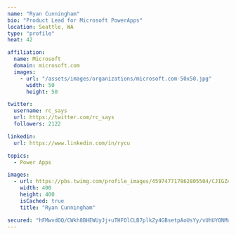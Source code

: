 ```yaml
---
name: "Ryan Cunningham"
bio: "Product Lead for Microsoft PowerApps"
location: Seattle, WA
type: "profile"
heat: 42

affiliation:
  name: Microsoft
  domain: microsoft.com
  images:
    - url: "/assets/images/organizations/microsoft.com-50x50.jpg"
      width: 50
      height: 50

twitter:
  username: rc_says
  url: https://twitter.com/rc_says
  followers: 2122

linkedin:
  url: https://www.linkedin.com/in/rycu

topics:
  - Power Apps

images:
  - url: https://pbs.twimg.com/profile_images/459747717862805504/CJIGZejd_400x400.png
    width: 400
    height: 400
    isCached: true
    title: "Ryan Cunningham"

secured: "hFMwvdOQ/CWkh8BHEWUyJj+uTHFOlCLB7plkZy4GBsetpAoUsYy/vUhUYONMuxS5YHeLkT4K27rBoamAeFa+tOmbK0d6mt/JVeaw61swwp8bKj5mMEZK5o10VRwOwph9PGn9IpUuaR1//f5PlkIUDePhVqV7BUhuAQ9a4DB5FB0WqlCAKRy73q5OPqCSJmZ4huIIMH2HBjr2cjr8AeEh6p+idftRRGL48iQ5ClO9HSRQhSXkRuxtg99Eh27GCXs1CVAjok646ya6VONCifA4FbXAdEYcawtNUCoUhwIP9HIg+aGpeFYJfEGXoq0fcB0vMB0c6AA7+7M/n33veMLYBp6tWtTQkn7qf/+CognR10JA1/KSBI/XSRxNpQlwvJx3su0DHzoBwczpVj8BuazG4flge8n+q/cFO1n3WkADQgI=;QFk214tNeHmfUx8ZsKwqTA=="
---
```


